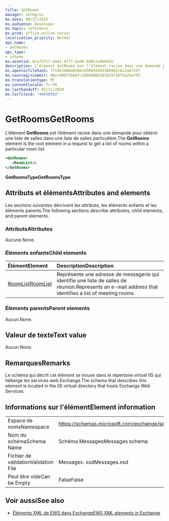 ```yaml
---
title: GetRooms
manager: sethgros
ms.date: 09/17/2015
ms.audience: Developer
ms.topic: reference
ms.prod: office-online-server
localization_priority: Normal
api_name:
- GetRooms
api_type:
- schema
ms.assetid: 82a737c7-da41-4777-8ad8-89851a0b602b
description: L’élément GetRooms est l’élément racine dans une demande pour obtenir une liste de salles dans une liste de salles particulière.
ms.openlocfilehash: 77fde5980a03d4c0509344933b0901cb21ab7197
ms.sourcegitcommit: 88ec988f2bb67c1866d06b361615f3674a24e795
ms.translationtype: MT
ms.contentlocale: fr-FR
ms.lasthandoff: 05/31/2020
ms.locfileid: "44458592"
---
```

# <a name="getrooms"></a><span data-ttu-id="12c21-103">GetRooms</span><span class="sxs-lookup"><span data-stu-id="12c21-103">GetRooms</span></span>

<span data-ttu-id="12c21-104">L’élément **GetRooms** est l’élément racine dans une demande pour obtenir une liste de salles dans une liste de salles particulière.</span><span class="sxs-lookup"><span data-stu-id="12c21-104">The **GetRooms** element is the root element in a request to get a list of rooms within a particular room list.</span></span> 
  
```XML
<GetRooms>
   <RoomList/>
</GetRooms>
```

 <span data-ttu-id="12c21-105">**GetRoomsType**</span><span class="sxs-lookup"><span data-stu-id="12c21-105">**GetRoomsType**</span></span>
## <a name="attributes-and-elements"></a><span data-ttu-id="12c21-106">Attributs et éléments</span><span class="sxs-lookup"><span data-stu-id="12c21-106">Attributes and elements</span></span>

<span data-ttu-id="12c21-107">Les sections suivantes décrivent les attributs, les éléments enfants et les éléments parents.</span><span class="sxs-lookup"><span data-stu-id="12c21-107">The following sections describe attributes, child elements, and parent elements.</span></span>
  
### <a name="attributes"></a><span data-ttu-id="12c21-108">Attributs</span><span class="sxs-lookup"><span data-stu-id="12c21-108">Attributes</span></span>

<span data-ttu-id="12c21-109">Aucune.</span><span class="sxs-lookup"><span data-stu-id="12c21-109">None.</span></span>
  
### <a name="child-elements"></a><span data-ttu-id="12c21-110">Éléments enfants</span><span class="sxs-lookup"><span data-stu-id="12c21-110">Child elements</span></span>

|<span data-ttu-id="12c21-111">**Élément**</span><span class="sxs-lookup"><span data-stu-id="12c21-111">**Element**</span></span>|<span data-ttu-id="12c21-112">**Description**</span><span class="sxs-lookup"><span data-stu-id="12c21-112">**Description**</span></span>|
|:-----|:-----|
|[<span data-ttu-id="12c21-113">RoomList</span><span class="sxs-lookup"><span data-stu-id="12c21-113">RoomList</span></span>](roomlist.md) <br/> |<span data-ttu-id="12c21-114">Représente une adresse de messagerie qui identifie une liste de salles de réunion.</span><span class="sxs-lookup"><span data-stu-id="12c21-114">Represents an e-mail address that identifies a list of meeting rooms</span></span>  <br/> |
   
### <a name="parent-elements"></a><span data-ttu-id="12c21-115">Éléments parents</span><span class="sxs-lookup"><span data-stu-id="12c21-115">Parent elements</span></span>

<span data-ttu-id="12c21-116">Aucun.</span><span class="sxs-lookup"><span data-stu-id="12c21-116">None.</span></span>
  
## <a name="text-value"></a><span data-ttu-id="12c21-117">Valeur de texte</span><span class="sxs-lookup"><span data-stu-id="12c21-117">Text value</span></span>

<span data-ttu-id="12c21-118">Aucun.</span><span class="sxs-lookup"><span data-stu-id="12c21-118">None.</span></span>
  
## <a name="remarks"></a><span data-ttu-id="12c21-119">Remarques</span><span class="sxs-lookup"><span data-stu-id="12c21-119">Remarks</span></span>

<span data-ttu-id="12c21-120">Le schéma qui décrit cet élément se trouve dans le répertoire virtuel IIS qui héberge les services web Exchange.</span><span class="sxs-lookup"><span data-stu-id="12c21-120">The schema that describes this element is located in the IIS virtual directory that hosts Exchange Web Services.</span></span>
  
## <a name="element-information"></a><span data-ttu-id="12c21-121">Informations sur l'élément</span><span class="sxs-lookup"><span data-stu-id="12c21-121">Element information</span></span>

|||
|:-----|:-----|
|<span data-ttu-id="12c21-122">Espace de noms</span><span class="sxs-lookup"><span data-stu-id="12c21-122">Namespace</span></span>  <br/> |https://schemas.microsoft.com/exchange/services/2006/messages  <br/> |
|<span data-ttu-id="12c21-123">Nom du schéma</span><span class="sxs-lookup"><span data-stu-id="12c21-123">Schema Name</span></span>  <br/> |<span data-ttu-id="12c21-124">Schéma Messages</span><span class="sxs-lookup"><span data-stu-id="12c21-124">Messages schema</span></span>  <br/> |
|<span data-ttu-id="12c21-125">Fichier de validation</span><span class="sxs-lookup"><span data-stu-id="12c21-125">Validation File</span></span>  <br/> |<span data-ttu-id="12c21-126">Messages. xsd</span><span class="sxs-lookup"><span data-stu-id="12c21-126">Messages.xsd</span></span>  <br/> |
|<span data-ttu-id="12c21-127">Peut être vide</span><span class="sxs-lookup"><span data-stu-id="12c21-127">Can be Empty</span></span>  <br/> |<span data-ttu-id="12c21-128">False</span><span class="sxs-lookup"><span data-stu-id="12c21-128">False</span></span>  <br/> |
   
## <a name="see-also"></a><span data-ttu-id="12c21-129">Voir aussi</span><span class="sxs-lookup"><span data-stu-id="12c21-129">See also</span></span>



- [<span data-ttu-id="12c21-130">Éléments XML de EWS dans Exchange</span><span class="sxs-lookup"><span data-stu-id="12c21-130">EWS XML elements in Exchange</span></span>](ews-xml-elements-in-exchange.md)

